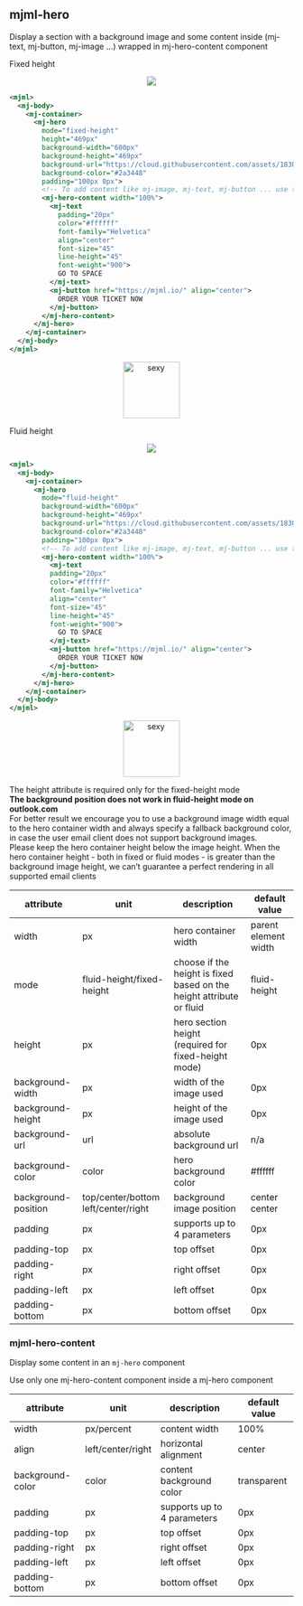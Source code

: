 ## mjml-hero

Display a section with a background image and some content inside (mj-text, mj-button, mj-image ...) wrapped in mj-hero-content component

Fixed height  

<p align="center">
  <img src="https://cloud.githubusercontent.com/assets/1830348/15354833/bfe7faaa-1cef-11e6-8d38-15e8951b6636.png" />
</p>

```xml
<mjml>
  <mj-body>
    <mj-container>
      <mj-hero
        mode="fixed-height"
        height="469px"
        background-width="600px"
        background-height="469px"
        background-url="https://cloud.githubusercontent.com/assets/1830348/15354890/1442159a-1cf0-11e6-92b1-b861dadf1750.jpg"
        background-color="#2a3448"
        padding="100px 0px">
        <!-- To add content like mj-image, mj-text, mj-button ... use the mj-hero-content component -->
        <mj-hero-content width="100%">
          <mj-text
            padding="20px"
            color="#ffffff"
            font-family="Helvetica"
            align="center"
            font-size="45"
            line-height="45"
            font-weight="900">
            GO TO SPACE
          </mj-text>
          <mj-button href="https://mjml.io/" align="center">
            ORDER YOUR TICKET NOW
          </mj-button>
        </mj-hero-content>
      </mj-hero>
    </mj-container>
  </mj-body>
</mjml>
 ```

 <p align="center">
   <a href="https://mjml.io/try-it-live/component/hero">
     <img width="100px" src="http://imgh.us/TRYITLIVE.svg" alt="sexy" />
   </a>
 </p>

Fluid height

<p align="center">
  <img src="https://cloud.githubusercontent.com/assets/1830348/15354867/fc2f404a-1cef-11e6-92ac-92de9e438210.png" />
</p>

```xml
<mjml>
  <mj-body>
    <mj-container>
      <mj-hero
        mode="fluid-height"
        background-width="600px"
        background-height="469px"
        background-url="https://cloud.githubusercontent.com/assets/1830348/15354890/1442159a-1cf0-11e6-92b1-b861dadf1750.jpg"
        background-color="#2a3448"
        padding="100px 0px">
        <!-- To add content like mj-image, mj-text, mj-button ... use the mj-hero-content component -->
        <mj-hero-content width="100%">
          <mj-text
          padding="20px"
          color="#ffffff"
          font-family="Helvetica"
          align="center"
          font-size="45"
          line-height="45"
          font-weight="900">
            GO TO SPACE
          </mj-text>
          <mj-button href="https://mjml.io/" align="center">
            ORDER YOUR TICKET NOW
          </mj-button>
        </mj-hero-content>
      </mj-hero>
    </mj-container>
  </mj-body>
</mjml>
```

<p align="center">
  <a href="https://mjml.io/try-it-live/component/hero/1">
    <img width="100px" src="http://imgh.us/TRYITLIVE.svg" alt="sexy" />
  </a>
</p>

<aside class="notice">
  The height attribute is required only for the fixed-height mode
</aside>

<aside class="notice">
  <span style="font-weight:bold;">The background position does not work in fluid-height mode on outlook.com</span>
</aside>

<aside class="notice">
For better result we encourage you to use a background image width equal to the hero container width and always specify a fallback background color, in case the user email client does not support background images.
</aside>

<aside class="notice">
  Please keep the hero container height below the image height. When the hero container height - both in fixed or fluid modes - is greater than the background image height, we can’t guarantee a perfect rendering in all supported email clients
</aside>

attribute           | unit                                | description                                                          | default value
--------------------|-------------------------------------|----------------------------------------------------------------------|--------------
width               | px                                  | hero container width                                                 | parent element width
mode                | fluid-height/fixed-height           | choose if the height is fixed based on the height attribute or fluid | fluid-height
height              | px                                  | hero section height (required for fixed-height mode)                 | 0px
background-width    | px                                  | width of the image used                                              | 0px
background-height   | px                                  | height of the image used                                             | 0px
background-url      | url                                 | absolute background url                                              | n/a
background-color    | color                               | hero background color                                                | #ffffff
background-position | top/center/bottom left/center/right | background image position                                            | center center
padding             | px                                  | supports up to 4 parameters                                          | 0px
padding-top         | px                                  | top offset                                                           | 0px
padding-right       | px                                  | right offset                                                         | 0px
padding-left        | px                                  | left offset                                                          | 0px
padding-bottom      | px                                  | bottom offset                                                        | 0px

### mjml-hero-content

Display some content in an `mj-hero` component

<aside class="notice">
Use only one mj-hero-content component inside a mj-hero component
</aside>

attribute        | unit              | description                                    | default value
-----------------|-------------------|------------------------------------------------|------------------------------
width            | px/percent        | content width                                  | 100%
align            | left/center/right | horizontal alignment                           | center
background-color | color             | content background color                       | transparent
padding          | px                | supports up to 4 parameters                    | 0px
padding-top      | px                | top offset                                     | 0px
padding-right    | px                | right offset                                   | 0px
padding-left     | px                | left offset                                    | 0px
padding-bottom   | px                | bottom offset                                  | 0px
